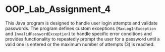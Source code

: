 # OOP_Lab_Assignment_4

This Java program is designed to handle user login attempts and validate passwords. The program defines custom exceptions (`MaxLogInException` and `InvalidPasswordException`) to handle specific error conditions and provides functionality to repeatedly prompt the user for a password until a valid one is entered or the maximum number of attempts (3) is reached.
